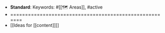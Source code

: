 - **Standard**: 
Keywords: #[[🗺 Areas]], #active
- =======================================================
- [[Ideas for [[content]]]]
